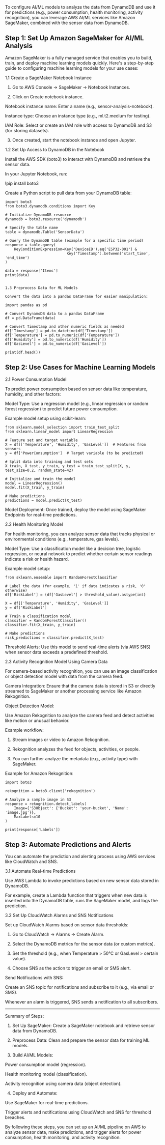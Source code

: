 To configure AI/ML models to analyze the data from DynamoDB and use it for predictions (e.g., power consumption, health monitoring, activity recognition), you can leverage AWS AI/ML services like Amazon SageMaker, combined with the sensor data from DynamoDB.

## Step 1: Set Up Amazon SageMaker for AI/ML Analysis

Amazon SageMaker is a fully managed service that enables you to build, train, and deploy machine learning models quickly. Here's a step-by-step guide to configuring machine learning models for your use cases:

1.1 Create a SageMaker Notebook Instance

1. Go to AWS Console → SageMaker → Notebook Instances.


2. Click on Create notebook instance.

Notebook instance name: Enter a name (e.g., sensor-analysis-notebook).

Instance type: Choose an instance type (e.g., ml.t2.medium for testing).

IAM Role: Select or create an IAM role with access to DynamoDB and S3 (for storing datasets).



3. Once created, start the notebook instance and open Jupyter.



1.2 Set Up Access to DynamoDB in the Notebook

Install the AWS SDK (boto3) to interact with DynamoDB and retrieve the sensor data.

In your Jupyter Notebook, run:

!pip install boto3

Create a Python script to pull data from your DynamoDB table:
```
import boto3
from boto3.dynamodb.conditions import Key

# Initialize DynamoDB resource
dynamodb = boto3.resource('dynamodb')

# Specify the table name
table = dynamodb.Table('SensorData')

# Query the DynamoDB table (example for a specific time period)
response = table.query(
    KeyConditionExpression=Key('DeviceID').eq('ESP32-001') & 
                            Key('Timestamp').between('start_time', 'end_time')
)

data = response['Items']
print(data)


1.3 Preprocess Data for ML Models

Convert the data into a pandas DataFrame for easier manipulation:

import pandas as pd

# Convert DynamoDB data to a pandas DataFrame
df = pd.DataFrame(data)

# Convert Timestamp and other numeric fields as needed
df['Timestamp'] = pd.to_datetime(df['Timestamp'])
df['Temperature'] = pd.to_numeric(df['Temperature'])
df['Humidity'] = pd.to_numeric(df['Humidity'])
df['GasLevel'] = pd.to_numeric(df['GasLevel'])

print(df.head())

```

## Step 2: Use Cases for Machine Learning Models

2.1 Power Consumption Model

To predict power consumption based on sensor data like temperature, humidity, and other factors:

Model Type: Use a regression model (e.g., linear regression or random forest regression) to predict future power consumption.

Example model setup using scikit-learn:
```
from sklearn.model_selection import train_test_split
from sklearn.linear_model import LinearRegression

# Feature set and target variable
X = df[['Temperature', 'Humidity', 'GasLevel']]  # Features from sensors
y = df['PowerConsumption']  # Target variable (to be predicted)

# Split data into training and test sets
X_train, X_test, y_train, y_test = train_test_split(X, y, test_size=0.2, random_state=42)

# Initialize and train the model
model = LinearRegression()
model.fit(X_train, y_train)

# Make predictions
predictions = model.predict(X_test)
```
Model Deployment: Once trained, deploy the model using SageMaker Endpoints for real-time predictions.


2.2 Health Monitoring Model

For health monitoring, you can analyze sensor data that tracks physical or environmental conditions (e.g., temperature, gas levels).

Model Type: Use a classification model like a decision tree, logistic regression, or neural network to predict whether certain sensor readings indicate a risk or health hazard.

Example model setup:
```
from sklearn.ensemble import RandomForestClassifier

# Label the data (for example, '1' if data indicates a risk, '0' otherwise)
df['RiskLabel'] = (df['GasLevel'] > threshold_value).astype(int)

X = df[['Temperature', 'Humidity', 'GasLevel']]
y = df['RiskLabel']

# Train a classification model
classifier = RandomForestClassifier()
classifier.fit(X_train, y_train)

# Make predictions
risk_predictions = classifier.predict(X_test)
```
Threshold Alerts: Use this model to send real-time alerts (via AWS SNS) when sensor data exceeds a predefined threshold.


2.3 Activity Recognition Model Using Camera Data

For camera-based activity recognition, you can use an image classification or object detection model with data from the camera feed.

Camera Integration: Ensure that the camera data is stored in S3 or directly streamed to SageMaker or another processing service like Amazon Rekognition.

Object Detection Model:

Use Amazon Rekognition to analyze the camera feed and detect activities like motion or unusual behavior.

Example workflow:

1. Stream images or video to Amazon Rekognition.


2. Rekognition analyzes the feed for objects, activities, or people.


3. You can further analyze the metadata (e.g., activity type) with SageMaker.



Example for Amazon Rekognition:
```
import boto3

rekognition = boto3.client('rekognition')

# Analyze a sample image in S3
response = rekognition.detect_labels(
    Image={'S3Object': {'Bucket': 'your-bucket', 'Name': 'image.jpg'}},
    MaxLabels=10
)

print(response['Labels'])

```

## Step 3: Automate Predictions and Alerts

You can automate the prediction and alerting process using AWS services like CloudWatch and SNS.

3.1 Automate Real-time Predictions

Use AWS Lambda to invoke predictions based on new sensor data stored in DynamoDB.

For example, create a Lambda function that triggers when new data is inserted into the DynamoDB table, runs the SageMaker model, and logs the prediction.


3.2 Set Up CloudWatch Alarms and SNS Notifications

Set up CloudWatch Alarms based on sensor data thresholds:

1. Go to CloudWatch → Alarms → Create Alarm.


2. Select the DynamoDB metrics for the sensor data (or custom metrics).


3. Set the threshold (e.g., when Temperature > 50°C or GasLevel > certain value).


4. Choose SNS as the action to trigger an email or SMS alert.



Send Notifications with SNS:

Create an SNS topic for notifications and subscribe to it (e.g., via email or SMS).

Whenever an alarm is triggered, SNS sends a notification to all subscribers.




---

Summary of Steps:

1. Set Up SageMaker: Create a SageMaker notebook and retrieve sensor data from DynamoDB.


2. Preprocess Data: Clean and prepare the sensor data for training ML models.


3. Build AI/ML Models:

Power consumption model (regression).

Health monitoring model (classification).

Activity recognition using camera data (object detection).



4. Deploy and Automate:

Use SageMaker for real-time predictions.

Trigger alerts and notifications using CloudWatch and SNS for threshold breaches.




By following these steps, you can set up an AI/ML pipeline on AWS to analyze sensor data, make predictions, and trigger alerts for power consumption, health monitoring, and activity recognition.

